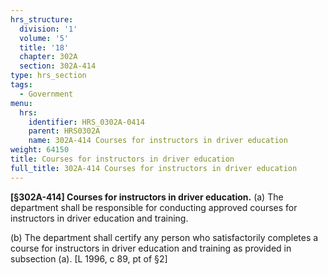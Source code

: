 ```yaml
---
hrs_structure:
  division: '1'
  volume: '5'
  title: '18'
  chapter: 302A
  section: 302A-414
type: hrs_section
tags:
  - Government
menu:
  hrs:
    identifier: HRS_0302A-0414
    parent: HRS0302A
    name: 302A-414 Courses for instructors in driver education
weight: 64150
title: Courses for instructors in driver education
full_title: 302A-414 Courses for instructors in driver education
---
```

**[§302A-414] Courses for instructors in driver education.** (a) The department shall be responsible for conducting approved courses for instructors in driver education and training.

(b) The department shall certify any person who satisfactorily completes a course for instructors in driver education and training as provided in subsection (a). [L 1996, c 89, pt of §2]